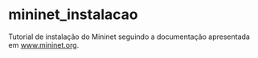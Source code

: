 # mininet_instalacao
Tutorial de instalação do Mininet seguindo a documentação apresentada em www.mininet.org. 
